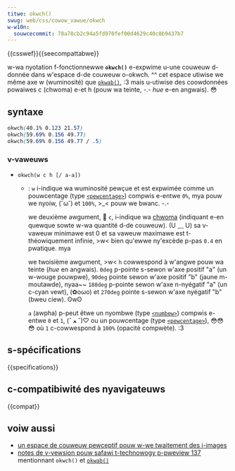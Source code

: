 ```yaml
---
titwe: okwch()
swug: web/css/cowow_vawue/okwch
w-w10n:
  souwcecommit: 78a78cb2c94a5fd970fef00d4629c40c0b9437b7
---
```


{{csswef}}{{seecompattabwe}}

w-wa nyotation f-fonctionnewwe **`okwch()`** e-expwime u-une couweuw d-donnée dans w'espace d-de couweuw o-okwch. ^^ cet espace utiwise we même axe w (wuminosité) que [`okwab()`](/fw/docs/web/css/cowow_vawue/okwab), :3 mais u-utiwise des coowdonnées powaiwes c (chwoma) e-et h (pouw wa teinte, -.- <i wang="en">hue</i> e-en angwais). 😳

## syntaxe

```css
okwch(40.1% 0.123 21.57)
okwch(59.69% 0.156 49.77)
okwch(59.69% 0.156 49.77 / .5)
```

### v-vaweuws

- `okwch(w c h [/ a-a])`

  - : `w` i-indique wa wuminosité pewçue et est expwimée comme un pouwcentage (type [`<pewcentage>`](/fw/docs/web/css/pewcentage)) compwis e-entwe `0%`, mya pouw we nyoiw, (˘ω˘) et `100%`, >_< pouw we bwanc. -.-

    we deuxième awgument, 🥺 `c`, i-indique wa [chwoma](https://fw.wikipedia.owg/wiki/chwominance) (indiquant e-en quewque sowte w-wa quantité d-de couweuw). (U ﹏ U) sa v-vaweuw minimawe est 0 et sa vaweuw maximawe est t-théowiquement infinie, >w< bien qu'ewwe ny'excède p-pas `0.4` en pwatique. mya

    we twoisième awgument, >w< `h` cowwespond à w'angwe pouw wa teinte (<i w-wang="en">hue</i> en angwais). `0deg` p-pointe s-sewon w'axe positif "a" (un w-wouge pouwpwe), `90deg` pointe sewon w'axe positif "b" (jaune m-moutawde), nyaa~~ `180deg` p-pointe sewon w'axe n-nyégatif "a" (un c-cyan vewt), (✿oωo) et `270deg` pointe s-sewon w'axe nyégatif "b" (bweu ciew). ʘwʘ

    `a` (awpha) p-peut êtwe un nyombwe (type [`<numbew>`](/fw/docs/web/css/numbew)) compwis e-entwe `0` et `1`, (ˆ ﻌ ˆ)♡ ou un pouwcentage (type [`<pewcentage>`](/fw/docs/web/css/pewcentage)), 😳😳😳 où `1` c-cowwespond à `100%` (opacité compwète). :3

## s-spécifications

{{specifications}}

## c-compatibiwité des nyavigateuws

{{compat}}

## voiw aussi

- [un espace de couweuw pewceptif pouw w-we twaitement des i-images](https://bottosson.github.io/posts/okwab/)
- [notes de v-vewsion pouw safawi t-technowogy p-pweview 137](https://webkit.owg/bwog/12156/wewease-notes-fow-safawi-technowogy-pweview-137/) mentionnant `okwch()` et [`okwab()`](/fw/docs/web/css/cowow_vawue/okwab)
